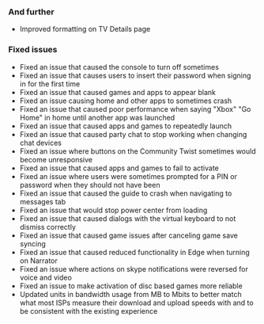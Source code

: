 ### And further
- Improved formatting on TV Details page

### Fixed issues
- Fixed an issue that caused the console to turn off sometimes
- Fixed an issue that causes users to insert their password when signing in for the first time
- Fixed an issue that caused games and apps to appear blank
- Fixed an issue causing home and other apps to sometimes crash
- Fixed an issue that caused poor performance when saying  "Xbox" <pause> "Go Home" in home until another app was launched
- Fixed an issue that caused apps and games to repeatedly launch
- Fixed an issue that caused party chat to stop working when changing chat devices
- Fixed an issue where buttons on the Community Twist sometimes would become unresponsive
- Fixed an issue that caused apps and games to fail to activate
- Fixed an issue where users were sometimes prompted for a PIN or password when they should not have been
- Fixed an issue that caused the guide to crash when navigating to messages tab
- Fixed an issue that would stop power center from loading
- Fixed an issue that caused dialogs with the virtual keyboard to not dismiss correctly
- Fixed an issue that caused game issues after canceling game save syncing
- Fixed an issue that caused reduced functionality in Edge when turning on Narrator
- Fixed an issue where actions on skype notifications were reversed for voice and video
- Fixed an issue to make activation of disc based games more reliable
- Updated units in bandwidth usage from MB to Mbits to better match what most ISPs measure their download and upload speeds with and to be consistent with the existing experience